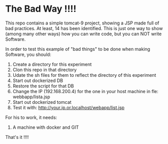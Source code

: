 # The Bad Way !!!!

This repo contains a simple tomcat-9 project, showing a JSP made full of bad practices. At least, 14 has been identified. This is just one way to show (among many other ways) how you can write code, but you can NOT write Software.

In order to test this example of "bad things" to be done when making Software, you should:

1. Create a directory for this experiment
2. Clon this repo in that directory
3. Udate the sh files for them to reflect the directory of this experiment
4. Start out dockerized DB
5. Restore the script for that DB
6. Change the IP (192.168.200.4) for the one in your host machine in fle: webbapp/lista.jsp
7. Start out dockerized tomcat
8. Test it with: http://your.ip.or.localhost/webapp/list.jsp

For his to work, it needs:
1. A machine with docker and GIT

That's it !!!!
